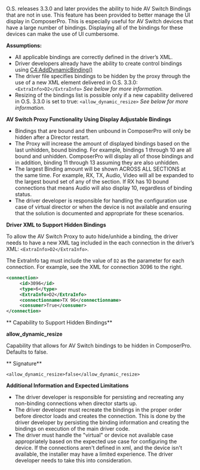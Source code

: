 

O.S. releases 3.3.0 and later provides the ability to hide AV Switch Bindings that are not in use. This feature has been provided to better manage the UI display in ComposerPro. This is especially useful for AV Switch devices that have a large number of bindings. Displaying all of the bindings for these devices can make the use of UI cumbersome.


**Assumptions:**

- All applicable bindings are correctly defined in the driver’s XML.
- Driver developers already have the ability to create control bindings using [C4:AddDynamicBinding()][1]
- The driver file specifies bindings to be hidden by the proxy through the use of a new XML element delivered in O.S. 3.3.0:  `<ExtraInfo>D2</ExtraInfo>` _See below for more information._
- Resizing of the bindings list is possible only if a new capability delivered in O.S. 3.3.0 is set to true: `<allow_dynamic_resize>`  _See below for more information._


**AV Switch Proxy Functionality Using Display Adjustable Bindings**

- Bindings that are bound and then unbound in ComposerPro will only be hidden after a Director restart.
- The Proxy will increase the amount of displayed bindings based on the last unhidden, bound binding. For example,  bindings 1 through 10 are all bound and unhidden. ComposerPro will display all of those bindings and in addition, binding 11 through 13 assuming they are also unhidden.
- The largest Binding amount will be shown ACROSS ALL SECTIONS at the same time.  For example, RX, TX, Audio, Video will all be expanded to the largest bound set of any of the section. If RX has 10 bound connections that means Audio will also display 10, regardless of binding status.
- The driver developer is responsible for handling the configuration use case of virtual director or when the device is not available and ensuring that the solution is documented and appropriate for these scenarios.


**Driver XML to Support Hidden Bindings**

To allow the AV Switch Proxy to auto hide/unhide a binding, the driver needs to have a new XML tag included in the each connection in the driver’s XML: `<ExtraInfo>D2</ExtraInfo>`.

The ExtraInfo tag must include the value of `D2` as the parameter for each connection. For example, see the XML for connection 3096 to the right.

```xml
<connection>
     <id>3096</id>
     <type>6</type>
     <ExtraInfo>D2</ExtraInfo>
     <connectionname>TX 96</connectionname>
     <consumer>True</consumer>
</connection>
```



** Capability to Support Hidden Bindings**

**allow\_dynamic\_resize**

Capability that allows for AV Switch bindings to be hidden in ComposerPro. Defaults to false.

** Signature**

`<allow_dynamic_resize>false</allow_dynamic_resize>`



**Additional Information and Expected Limitations**

- The driver developer is responsible for persisting and recreating any non-binding connections when director starts up.
- The driver developer must recreate the bindings in the proper order before director loads and creates the connection. This is done by the driver developer by persisting the binding information and creating the bindings on execution of the main driver code.
- The driver must handle the "virtual" or device not available case appropriately based on the expected use case for configuring the device. If the connections aren't defined in xml, and the device isn't available, the installer may have a limited experience. The driver developer needs to take this into consideration.

[1]:	https://snap-one.github.io/docs-driverworks-api-3.3.0-beta/#adddynamicbinding